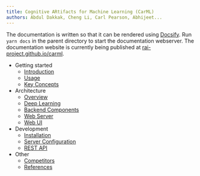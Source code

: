 ```yaml
---
title: Cognitive ARtifacts for Machine Learning (CarML)
authors: Abdul Dakkak, Cheng Li, Carl Pearson, Abhijeet...
---
```


The documentation is written so that it can be rendered using [Docsify](https://docsify.js.org/#/).
Run `yarn docs` in the parent directory to start the documentation webserver. 
The documentation website is currently being published at [rai-project.github.io/carml](https://rai-project.github.io/carml).

-   Getting started
    -   [Introduction](introduction.md)
    -   [Usage](usage.md)
    -   [Key Concepts](concepts.md)
-   Architecture
    -   [Overview](architecture.md)
    -   [Deep Learning](deeplearning.md)
    -   [Backend Components](backend.md)
    -   [Web Server](webserver.md)
    -   [Web UI](webui.md)
-   Development
    -   [Installation](installation.md)
    -   [Server Configuration](configuration.md)
    -   [REST API](api.md)
-   Other
    -   [Competitors](competitors.md)
    -   [References](references.md)
